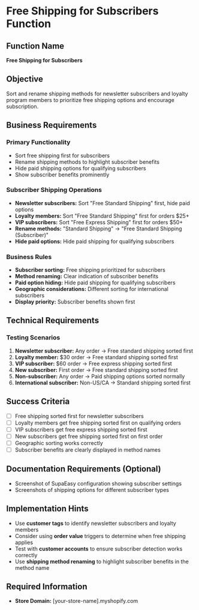 # Free Shipping for Subscribers Function

## Function Name
**Free Shipping for Subscribers**

## Objective
Sort and rename shipping methods for newsletter subscribers and loyalty program members to prioritize free shipping options and encourage subscription.

## Business Requirements

### Primary Functionality
- Sort free shipping first for subscribers
- Rename shipping methods to highlight subscriber benefits
- Hide paid shipping options for qualifying subscribers
- Show subscriber benefits prominently

### Subscriber Shipping Operations
- **Newsletter subscribers:** Sort "Free Standard Shipping" first, hide paid options
- **Loyalty members:** Sort "Free Standard Shipping" first for orders $25+
- **VIP subscribers:** Sort "Free Express Shipping" first for orders $50+
- **Rename methods:** "Standard Shipping" → "Free Standard Shipping (Subscriber)"
- **Hide paid options:** Hide paid shipping for qualifying subscribers

### Business Rules
- **Subscriber sorting:** Free shipping prioritized for subscribers
- **Method renaming:** Clear indication of subscriber benefits
- **Paid option hiding:** Hide paid shipping for qualifying subscribers
- **Geographic considerations:** Different sorting for international subscribers
- **Display priority:** Subscriber benefits shown first

## Technical Requirements

### Testing Scenarios
1. **Newsletter subscriber:** Any order → Free standard shipping sorted first
2. **Loyalty member:** $30 order → Free standard shipping sorted first
3. **VIP subscriber:** $60 order → Free express shipping sorted first
4. **New subscriber:** First order → Free standard shipping sorted first
5. **Non-subscriber:** Any order → Paid shipping options sorted normally
6. **International subscriber:** Non-US/CA → Standard shipping sorted first

## Success Criteria
- [ ] Free shipping sorted first for newsletter subscribers
- [ ] Loyalty members get free shipping sorted first on qualifying orders
- [ ] VIP subscribers get free express shipping sorted first
- [ ] New subscribers get free shipping sorted first on first order
- [ ] Geographic sorting works correctly
- [ ] Subscriber benefits are clearly displayed in method names

## Documentation Requirements (Optional)
- Screenshot of SupaEasy configuration showing subscriber settings
- Screenshots of shipping options for different subscriber types

## Implementation Hints
- Use **customer tags** to identify newsletter subscribers and loyalty members
- Consider using **order value** triggers to determine when free shipping applies
- Test with **customer accounts** to ensure subscriber detection works correctly
- Use **shipping method renaming** to highlight subscriber benefits in the method name

## Required Information
- **Store Domain:** [your-store-name].myshopify.com
